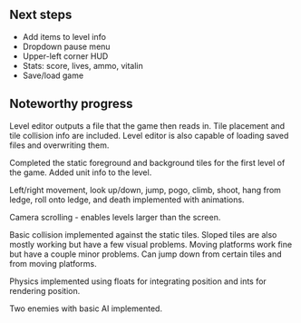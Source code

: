 <h2>Next steps</h2>

<ul>
    <li>Add items to level info</li>
    <li>Dropdown pause menu</li>
    <li>Upper-left corner HUD</li>
    <li>Stats: score, lives, ammo, vitalin</li>
    <li>Save/load game</li>
</ul>

<h2>Noteworthy progress</h2>

Level editor outputs a file that the game then reads in. Tile placement and tile collision info are included.
Level editor is also capable of loading saved files and overwriting them.

Completed the static foreground and background tiles for the first level of the game. Added unit info to the level.

Left/right movement, look up/down, jump, pogo, climb, shoot, hang from ledge, roll onto ledge, and death implemented with animations.

Camera scrolling - enables levels larger than the screen.

Basic collision implemented against the static tiles. Sloped tiles are also
mostly working but have a few visual problems. Moving platforms work fine but
have a couple minor problems. Can jump down from certain tiles and from moving
platforms.

Physics implemented using floats for integrating position and ints for rendering position.

Two enemies with basic AI implemented.
